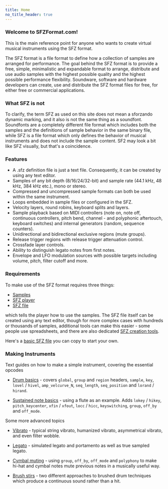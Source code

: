 ```yaml
---
title: Home
no_title_header: true
---
```

### Welcome to SFZFormat.com!

<div
  markdown="1"
  class="h-100 p-5 mb-3 bg-body-tertiary border rounded-3"
>

This is the main reference point for anyone who wants to create virtual musical
instruments using the SFZ format.

The SFZ format is a file format to define how a collection of samples are
arranged for performance. The goal behind the SFZ format is to provide a free,
simple, minimalistic and expandable format to arrange, distribute and use audio
samples with the highest possible quality and the highest possible performance
flexibility. Soundware, software and hardware developers can create, use and
distribute the SFZ format files for free, for either free or commercial applications.

</div>

### What SFZ is not

To clarify, the term SFZ as used on this site does not mean a sforzando dynamic marking,
and it also is not the same thing as a soundfont. Soundfonts are a completely different
file format which includes both the samples and the definitions of sample behavior in the
same binary file, while SFZ is a file format which only defines the behavior of musical
instruments and does not include the sample content. SF2 may look a bit like SFZ visually,
but that's a coincidence.

### Features

- A .sfz definition file is just a text file. Consequently,
  it can be created by using any text editor.
- Samples of any bit depth (8/16/24/32-bit)
  and sample rate (44.1 kHz, 48 kHz, 384 kHz etc.), mono or stereo.
- Compressed and uncompressed sample formats can both be used within the same instrument.
- Loops embedded in sample files or configured in the SFZ.
- Velocity layers, round robins, keyboard splits and layers.
- Sample playback based on MIDI controllers (note on, note off,
  continuous controllers, pitch bend, channel - and polyphonic aftertouch,
  keyboard switches) and internal generators (random, sequence counters).
- Unidirectional and bidirectional exclusive regions (mute groups).
- Release trigger regions with release trigger attenuation control.
- Crossfade layer controls.
- Ability to distinguish legato notes from first notes.
- Envelope and LFO modulation sources with possible targets including volume,
  pitch, filter cutoff and more.

### Requirements

To make use of the SFZ format requires three things:

- [Samples]
- [SFZ player]
- [SFZ file]

which tells the player how to use the samples. The SFZ file itself can be created
using any text editor, though for more complex cases with hundreds or thousands
of samples, additional tools can make this easier - some people use spreadsheets,
and there are also dedicated [SFZ creation tools].

Here's a [basic SFZ file] you can copy to start your own.

### Making Instruments

Text guides on how to make a simple instrument, covering the essential opcodes

- [Drum basics] - covers `global`, `group` and
  `region` headers, `sample`, `key`, `lovel` / `hivel`, `amp_velcurve_N`,
  `seq_length`, `seq_position` and `lorand` / `hirand`.

- [Sustained note basics] - using a flute
  as an example.
  Adds `lokey` / `hikey`, `pitch_keycenter`, `xfin` / `xfout`, `locc` / `hicc`,
  `keyswitching`, `group`, `off_by` and `off_mode`.

Some more advanced topics

- [Vibrato] - typical string vibrato, humanized vibrato,
  asymmetrical vibrato, and even filter wobble.

- [Legato] - simulated legato and portamento as well as
  true sampled legato.

- [Cymbal muting] - using `group`, `off_by`, `off_mode`
  and `polyphony` to make hi-hat and cymbal notes mute previous notes
  in a musically useful way.

- [Brush stirs] - two different approaches to brushed
	drum techniques which produce a continuous sound rather than a hit.


[ARIA / Sforzando]:      /opcodes/?v=aria
[basic SFZ file]:        /tutorials/basic_sfz_file
[Brush stirs]:           /tutorials/brush_stirs
[Cymbal muting]:         /tutorials/cymbal_muting
[Drum basics]:           /tutorials/drum_basics
[list of SFZ 1 opcodes]: /opcodes/?v=1
[list of SFZ headers]:   /headers
[SFZ creation tools]:    /software/tools
[Samples]:               /opcodes/sample
[SFZ file]:              /tutorials/basic_sfz_file
[SFZ player]:            /software/players
[starting here]:         /opcodes/?v=2
[Sustained note basics]: /tutorials/sustained_note_basics
[Legato]:                /tutorials/legato
[Vibrato]:               /tutorials/vibrato
